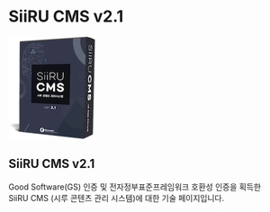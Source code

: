 # SiiRU CMS v2.1

![](.gitbook/assets/siirucms-.png)

## SiiRU CMS v2.1

Good Software\(GS\) 인증 및 전자정부표준프레임워크 호환성 인증을 획득한  
SiiRU CMS \(시루 콘텐츠 관리 시스템\)에 대한 기술 페이지입니다.

